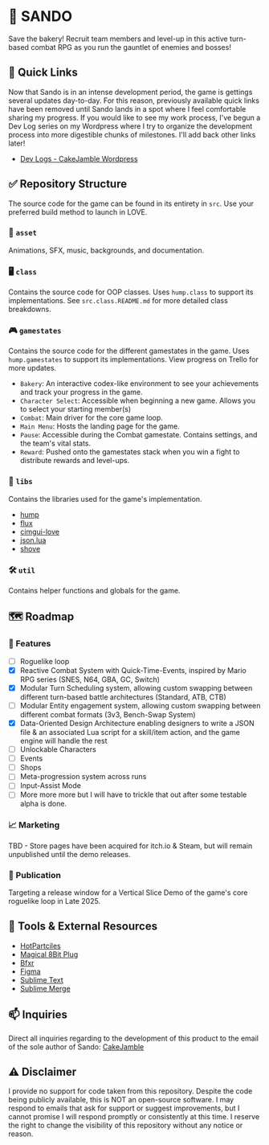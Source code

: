 # 🥪 SANDO

Save the bakery! Recruit team members and level-up in this active turn-based combat RPG as you run the gauntlet of enemies and bosses!

## 🔗 Quick Links

Now that Sando is in an intense development period, the game is gettings several updates day-to-day. For this reason, previously available quick links have been removed until Sando lands in a spot where I feel comfortable sharing my progress. If you would like to see my work process, I've begun a Dev Log series on my Wordpress where I try to organize the development process into more digestible chunks of milestones. I'll add back other links later!

- [Dev Logs - CakeJamble Wordpress](https://cakejamble.wordpress.com/)

## ✅ Repository Structure

The source code for the game can be found in its entirety in `src`. Use your preferred build method to launch in LOVE.

### 🎨 `asset`

Animations, SFX, music, backgrounds, and documentation.

### 🖥️ `class`

Contains the source code for OOP classes. Uses `hump.class` to support its implementations. See `src.class.README.md` for more detailed class breakdowns.

### 🎮 `gamestates`

Contains the source code for the different gamestates in the game. Uses `hump.gamestates` to support its implementations. View progress on Trello for more updates.

- `Bakery`: An interactive codex-like environment to see your achievements and track your progress in the game.
- `Character Select`: Accessible when beginning a new game. Allows you to select your starting member(s)
- `Combat`: Main driver for the core game loop.
- `Main Menu`: Hosts the landing page for the game.
- `Pause`: Accessible during the Combat gamestate. Contains settings, and the team's vital stats.
- `Reward`: Pushed onto the gamestates stack when you win a fight to distribute rewards and level-ups.

### 📖 `libs`

Contains the libraries used for the game's implementation.

- [hump](https://hump.readthedocs.io/en/latest/)
- [flux](https://github.com/rxi/flux)
- [cimgui-love](https://codeberg.org/apicici/cimgui-love)
- [json.lua](https://github.com/rxi/json.lua)
- [shove](https://github.com/Oval-Tutu/shove)

### 🛠️ `util`

Contains helper functions and globals for the game.

## 🗺️ Roadmap

### 🧪 Features

- [ ] Roguelike loop
- [x] Reactive Combat System with Quick-Time-Events, inspired by Mario RPG series (SNES, N64, GBA, GC, Switch)
- [x] Modular Turn Scheduling system, allowing custom swapping between different turn-based battle architectures (Standard, ATB, CTB)
- [ ] Modular Entity engagement system, allowing custom swapping between different combat formats (3v3, Bench-Swap System)
- [x] Data-Oriented Design Architecture enabling designers to write a JSON file & an associated Lua script for a skill/item action, and the game engine will handle the rest
- [ ] Unlockable Characters
- [ ] Events
- [ ] Shops
- [ ] Meta-progression system across runs
- [ ] Input-Assist Mode
- [ ] More more more but I will have to trickle that out after some testable alpha is done.

### 📈 Marketing

TBD - Store pages have been acquired for itch.io & Steam, but will remain unpublished until the demo releases.

### 📢 Publication

Targeting a release window for a Vertical Slice Demo of the game's core roguelike loop in Late 2025.

## 💁 Tools & External Resources

- [HotPartciles](https://github.com/ReFreezed/HotParticles)
- [Magical 8Bit Plug](https://ymck.net/app/magical-8bit-plug-en)
- [Bfxr](https://www.bfxr.net/)
- [Figma](https://www.figma.com/)
- [Sublime Text](https://www.sublimetext.com/)
- [Sublime Merge](https://www.sublimemerge.com/)


## 📫 Inquiries

Direct all inquiries regarding to the development of this product to the email of the sole author of Sando: [CakeJamble](mailto:cakejamblegames@gmail.com)

## ⚠️ Disclaimer

I provide no support for code taken from this repository. Despite the code being publicly available, this is NOT an open-source software. I may respond to emails that ask for support or suggest improvements, but I cannot promise I will respond promptly or consistently at this time. I reserve the right to change the visibility of this repository without any notice or reason.
